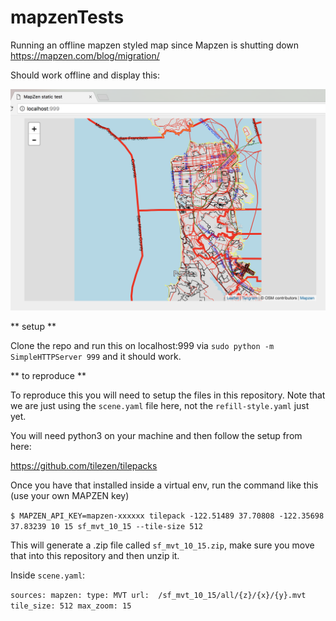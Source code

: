 # mapzenTests
Running an offline mapzen styled map since Mapzen is shutting down
https://mapzen.com/blog/migration/

Should work offline and display this:

![screenshot](https://raw.githubusercontent.com/vomc/mapzenTests/master/Screen%20Shot%202018-01-08%20at%203.08.10%20PM.png)


** setup **

Clone the repo and run this on localhost:999 via `sudo python -m SimpleHTTPServer 999` and it should work.

** to reproduce **

To reproduce this you will need to setup the files in this repository. Note that we are just using the `scene.yaml` file here, not the `refill-style.yaml` just yet.

You will need python3 on your machine and then follow the setup from here: 

https://github.com/tilezen/tilepacks

Once you have that installed inside a virtual env, run the command like this (use your own MAPZEN key)

`$ MAPZEN_API_KEY=mapzen-xxxxxx tilepack -122.51489 37.70808 -122.35698 37.83239 10 15 sf_mvt_10_15 --tile-size 512`

This will generate a .zip file called `sf_mvt_10_15.zip`, make sure you move that into this repository and then unzip it.

Inside `scene.yaml`:

`sources:
  mapzen:
    type: MVT
    url:  /sf_mvt_10_15/all/{z}/{x}/{y}.mvt
    tile_size: 512
    max_zoom: 15`

